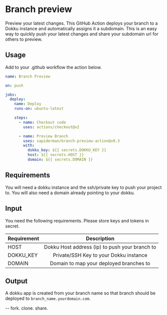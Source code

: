 # Branch preview

Preview your latest changes. This GitHub Action deploys your branch to a Dokku instance and automatically assigns it a subdomain. This is an easy way to quickly push your latest changes and share your subdomain url for others to preview.

## Usage

Add to your .github workflow the action below.

```yml
name: Branch Preview

on: push

jobs:
  deploy:
    name: Deploy
    runs-on: ubuntu-latest

    steps:
      - name: Checkout code
        uses: actions/checkout@v2

      - name: Preview Branch
        uses: sapiderman/branch-preview-action@v0.3
        with:
          dokku_key: ${{ secrets.DOKKU_KEY }}
          host: ${{ secrets.HOST }}
          domain: ${{ secrets.DOMAIN }}
```

## Requirements

You will need a dokku instance and the ssh/private key to push your project to. You will also need a domain already pointing to your dokku.

## Input

You need the following requirements. Please store keys and tokens in secret.

| Requirement  |                 Description                              |
| :----------- | :------------------------------------------------------: |
| HOST         | Dokku Host address (ip) to push your branch to           |
| DOKKU_KEY    | Private/SSH Key to your Dokku instance                   |
| DOMAIN       | Domain to map your deployed branches to                  |

## Output

A dokku app is created from your branch name so that branch should be deployed to `branch_name.yourdomain.com`.  

--
fork. clone. share.
